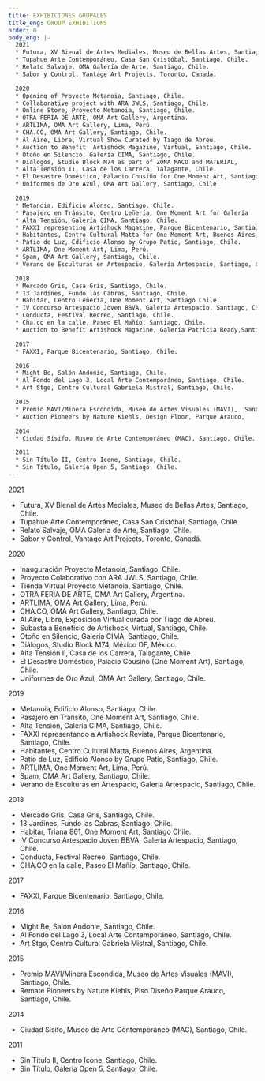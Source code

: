 ```yaml
---
title: EXHIBICIONES GRUPALES
title_eng: GROUP EXHIBITIONS
order: 0
body_eng: |-
  2021
  * Futura, XV Bienal de Artes Mediales, Museo de Bellas Artes, Santiago,  Chile.   
  * Tupahue Arte Contemporáneo, Casa San Cristóbal, Santiago, Chile.   
  * Relato Salvaje, OMA Galería de Arte, Santiago, Chile.
  * Sabor y Control, Vantage Art Projects, Toronto, Canada.

  2020           
  * Opening of Proyecto Metanoia, Santiago, Chile.
  * Collaborative project with ARA JWLS, Santiago, Chile.
  * Online Store, Proyecto Metanoia, Santiago, Chile.
  * OTRA FERIA DE ARTE, OMA Art Gallery, Argentina.
  * ARTLIMA, OMA Art Gallery, Lima, Perú.
  * CHA.CO, OMA Art Gallery, Santiago, Chile.
  * Al Aire, Libre, Virtual Show Curated by Tiago de Abreu.
  * Auction to Benefit  Artishock Magazine, Virtual, Santiago, Chile.
  * Otoño en Silencio, Galería CIMA, Santiago, Chile.
  * Diálogos, Studio Block M74 as part of ZONA MACO and MATERIAL,     			        México DF, México.
  * Alta Tensión II, Casa de los Carrera, Talagante, Chile.
  * El Desastre Doméstico, Palacio Cousiño for One Moment Art, Santiago,          Chile.
  * Uniformes de Oro Azul, OMA Art Gallery, Santiago, Chile.

  2019
  * Metanoia, Edificio Alonso, Santiago, Chile.
  * Pasajero en Tránsito, Centro Leñería, One Moment Art for Galería 		   	        Weekend, Santiago, Chile. 
  * Alta Tensión, Galería CIMA, Santiago, Chile.
  * FAXXI representing Artishock Magazine, Parque Bicentenario, Santiago, 			        Chile.
  * Habitantes, Centro Cultural Matta for One Moment Art, Buenos Aires, 			Argentina.
  * Patio de Luz, Edificio Alonso by Grupo Patio, Santiago, Chile.
  * ARTLIMA, One Moment Art, Lima, Perú.
  * Spam, OMA Art Gallery, Santiago, Chile.
  * Verano de Esculturas en Artespacio, Galería Artespacio, Santiago, Chile.

  2018
  * Mercado Gris, Casa Gris, Santiago, Chile.
  * 13 Jardines, Fundo las Cabras, Santiago, Chile.
  * Habitar, Centro Leñería, One Moment Art, Santiago Chile.
  * IV Concurso Artespacio Joven BBVA, Galería Artespacio, Santiago, Chile.
  * Conducta, Festival Recreo, Santiago, Chile.
  * Cha.co en la calle, Paseo El Mañío, Santiago, Chile.
  * Auction to Benefit Artishock Magazine, Galería Patricia Ready,Santiago, Chile.

  2017
  * FAXXI, Parque Bicentenario, Santiago, Chile.

  2016
  * Might Be, Salón Andonie, Santiago, Chile.
  * Al Fondo del Lago 3, Local Arte Contemporáneo, Santiago, Chile.
  * Art Stgo, Centro Cultural Gabriela Mistral, Santiago, Chile.

  2015
  * Premio MAVI/Minera Escondida, Museo de Artes Visuales (MAVI),  Santiago, Chile.
  * Auction Pioneers by Nature Kiehls, Design Floor, Parque Arauco,        		          Santiago, Chile.

  2014
  * Ciudad Sísifo, Museo de Arte Contemporáneo (MAC), Santiago, Chile.

  2011
  * Sin Título II, Centro Icone, Santiago, Chile.
  * Sin Título, Galería Open 5, Santiago, Chile.
---
```


2021

- Futura, XV Bienal de Artes Mediales, Museo de Bellas Artes, Santiago,        Chile.   
- Tupahue Arte Contemporáneo, Casa San Cristóbal, Santiago, Chile.
- Relato Salvaje, OMA Galería de Arte, Santiago, Chile.
- Sabor y Control, Vantage Art Projects, Toronto, Canadá.

2020

- Inauguración Proyecto Metanoia, Santiago, Chile.
- Proyecto Colaborativo con ARA JWLS, Santiago, Chile.
- Tienda Virtual Proyecto Metanoia, Santiago, Chile.
- OTRA FERIA DE ARTE, OMA Art Gallery, Argentina.
- ARTLIMA, OMA Art Gallery, Lima, Perú.
- CHA.CO, OMA Art Gallery, Santiago, Chile.
- Al Aire, Libre, Exposición Virtual curada por Tiago de Abreu.
- Subasta a Beneficio de Artishock, Virtual, Santiago, Chile.
- Otoño en Silencio, Galería CIMA, Santiago, Chile.
- Diálogos, Studio Block M74, México DF, México.
- Alta Tensión II, Casa de los Carrera, Talagante, Chile.
- El Desastre Doméstico, Palacio Cousiño (One Moment Art), Santiago,               Chile.
- Uniformes de Oro Azul, OMA Art Gallery, Santiago, Chile.

2019

- Metanoia, Edificio Alonso, Santiago, Chile.
- Pasajero en Tránsito, One Moment Art, Santiago, Chile. 
- Alta Tensión, Galería CIMA, Santiago, Chile.
- FAXXI representando a Artishock Revista, Parque Bicentenario,                      Santiago, Chile.
- Habitantes, Centro Cultural Matta, Buenos Aires, Argentina.
- Patio de Luz, Edificio Alonso by Grupo Patio, Santiago, Chile.
- ARTLIMA, One Moment Art, Lima, Perú.
- Spam, OMA Art Gallery, Santiago, Chile.
- Verano de Esculturas en Artespacio, Galería Artespacio, Santiago, Chile.

2018

- Mercado Gris, Casa Gris, Santiago, Chile.
- 13 Jardines, Fundo las Cabras, Santiago, Chile.
- Habitar, Triana 861, One Moment Art, Santiago Chile.
- IV Concurso Artespacio Joven BBVA, Galería Artespacio, Santiago, Chile.
- Conducta, Festival Recreo, Santiago, Chile.
- CHA.CO en la calle, Paseo El Mañío, Santiago, Chile.

2017

- FAXXI, Parque Bicentenario, Santiago, Chile.

2016

- Might Be, Salón Andonie, Santiago, Chile.
- Al Fondo del Lago 3, Local Arte Contemporáneo, Santiago, Chile.
- Art Stgo, Centro Cultural Gabriela Mistral, Santiago, Chile.

2015

- Premio MAVI/Minera Escondida, Museo de Artes Visuales (MAVI),  Santiago, Chile.
- Remate Pioneers by Nature Kiehls, Piso Diseño Parque Arauco,        		                     Santiago, Chile.

2014

- Ciudad Sísifo, Museo de Arte Contemporáneo (MAC), Santiago, Chile.

2011

- Sin Título II, Centro Icone, Santiago, Chile.
- Sin Título, Galería Open 5, Santiago, Chile.